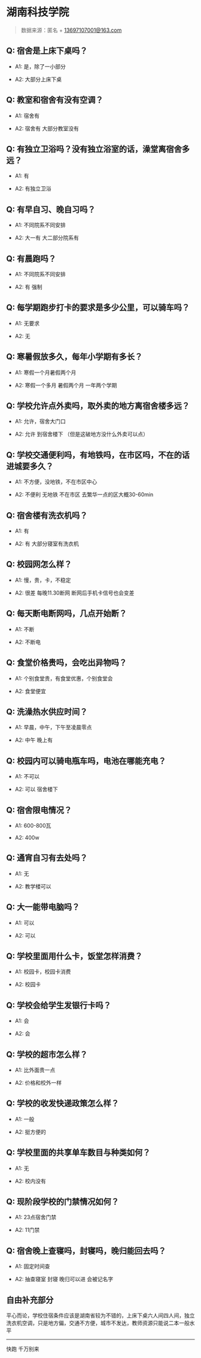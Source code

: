 # 湖南科技学院

> 数据来源：匿名 + 13697107001@163.com

## Q: 宿舍是上床下桌吗？

- A1: 是，除了一小部分

- A2: 大部分上床下桌

## Q: 教室和宿舍有没有空调？

- A1: 宿舍有

- A2: 宿舍有 大部分教室没有

## Q: 有独立卫浴吗？没有独立浴室的话，澡堂离宿舍多远？

- A1: 有

- A2: 有独立卫浴

## Q: 有早自习、晚自习吗？

- A1: 不同院系不同安排

- A2: 大一有 大二部分院系有

## Q: 有晨跑吗？

- A1: 不同院系不同安排

- A2: 有 强制

## Q: 每学期跑步打卡的要求是多少公里，可以骑车吗？

- A1: 无要求

- A2: 无

## Q: 寒暑假放多久，每年小学期有多长？

- A1: 寒假一个月暑假两个月

- A2: 寒假一个多月 暑假两个月 一年两个学期

## Q: 学校允许点外卖吗，取外卖的地方离宿舍楼多远？

- A1: 允许，宿舍大门口

- A2: 允许 到宿舍楼下 （但是这破地方没什么外卖可以点）

## Q: 学校交通便利吗，有地铁吗，在市区吗，不在的话进城要多久？

- A1: 不方便，没地铁，不在市区中心

- A2: 不便利 无地铁 不在市区 去繁华一点的区大概30-60min

## Q: 宿舍楼有洗衣机吗？

- A1: 有

- A2: 有 大部分寝室有洗衣机

## Q: 校园网怎么样？

- A1: 慢，贵，卡，不稳定

- A2: 很差 每晚11.30断网 断网后手机卡信号也会变差

## Q: 每天断电断网吗，几点开始断？

- A1: 不断

- A2: 不断电

## Q: 食堂价格贵吗，会吃出异物吗？

- A1: 个别食堂贵，有食堂优惠，个别食堂会

- A2: 食堂便宜

## Q: 洗澡热水供应时间？

- A1: 早晨，中午，下午至凌晨零点

- A2: 中午 晚上有

## Q: 校园内可以骑电瓶车吗，电池在哪能充电？

- A1: 不可以

- A2: 可以 宿舍楼下

## Q: 宿舍限电情况？

- A1: 600-800瓦

- A2: 400w

## Q: 通宵自习有去处吗？

- A1: 无

- A2: 教学楼可以

## Q: 大一能带电脑吗？

- A1: 可以

- A2: 可以

## Q: 学校里面用什么卡，饭堂怎样消费？

- A1: 校园卡，校园卡消费

- A2: 校园卡

## Q: 学校会给学生发银行卡吗？

- A1: 会

- A2: 会

## Q: 学校的超市怎么样？

- A1: 比外面贵一点

- A2: 价格和校外一样

## Q: 学校的收发快递政策怎么样？

- A1: 一般

- A2: 挺方便的

## Q: 学校里面的共享单车数目与种类如何？

- A1: 无

- A2: 校内没有

## Q: 现阶段学校的门禁情况如何？

- A1: 23点宿舍门禁

- A2: 11门禁

## Q: 宿舍晚上查寝吗，封寝吗，晚归能回去吗？

- A1: 固定时间查

- A2: 抽查寝室 封寝 晚归可以进 会被记名字

## 自由补充部分

平心而论，学校住宿条件应该是湖南省较为不错的，上床下桌六人间四人间，独立洗衣机空调，只是地方偏，交通不方便，城市不发达，教师资源只能说二本一般水平

***

快跑 千万别来